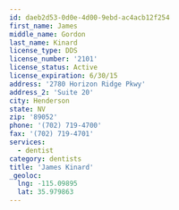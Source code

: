 ```yaml
---
id: daeb2d53-0d0e-4d00-9ebd-ac4acb12f254
first_name: James
middle_name: Gordon
last_name: Kinard
license_type: DDS
license_number: '2101'
license_status: Active
license_expiration: 6/30/15
address: '2780 Horizon Ridge Pkwy'
address_2: 'Suite 20'
city: Henderson
state: NV
zip: '89052'
phone: '(702) 719-4700'
fax: '(702) 719-4701'
services:
  - dentist
category: dentists
title: 'James Kinard'
_geoloc:
  lng: -115.09895
  lat: 35.979863
---
```

